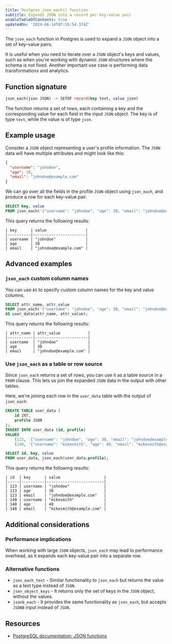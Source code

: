 ```yaml
---
title: Postgres json_each() function
subtitle: Expands JSON into a record per key-value pair
enableTableOfContents: true
updatedOn: '2024-06-14T07:55:54.374Z'
---
```


The `json_each` function in Postgres is used to expand a `JSON` object into a set of key-value pairs.

It is useful when you need to iterate over a `JSON` object's keys and values, such as when you're working with dynamic `JSON` structures where the schema is not fixed. Another important use case is performing data transformations and analytics.

<CTA />

## Function signature

```sql
json_each(json JSON) -> SETOF record(key text, value json)
```

The function returns a set of rows, each containing a key and the corresponding value for each field in the input `JSON` object. The key is of type `text`, while the value is of type `json`.

## Example usage

Consider a `JSON` object representing a user's profile information. The `JSON` data will have multiple attributes and might look like this:

```json
{
  "username": "johndoe",
  "age": 30,
  "email": "johndoe@example.com"
}
```

We can go over all the fields in the profile `JSON` object using `json_each`, and produce a row for each key-value pair.

```sql
SELECT key, value
FROM json_each('{"username": "johndoe", "age": 30, "email": "johndoe@example.com"}');
```

This query returns the following results:

```text
| key      | value                 |
|----------|-----------------------|
| username | "johndoe"             |
| age      | 30                    |
| email    | "johndoe@example.com" |
```

## Advanced examples

### `json_each` custom column names

You can use `AS` to specify custom column names for the key and value columns.

```sql
SELECT attr_name, attr_value
FROM json_each('{"username": "johndoe", "age": 30, "email": "johndoe@example.com"}')
AS user_data(attr_name, attr_value);
```

This query returns the following results:

```text
| attr_name | attr_value            |
|-----------|-----------------------|
| username  | "johndoe"             |
| age       | 30                    |
| email     | "johndoe@example.com" |
```

### Use `json_each` as a table or row source

Since `json_each` returns a set of rows, you can use it as a table source in a `FROM` clause. This lets us join the expanded `JSON` data in the output with other tables.

Here, we're joining each row in the `user_data` table with the output of `json_each`:

```sql
CREATE TABLE user_data (
    id INT,
    profile JSON
);
INSERT INTO user_data (id, profile)
VALUES
    (123, '{"username": "johndoe", "age": 30, "email": "johndoe@example.com"}'),
    (140, '{"username": "mikesmith", "age": 40, "email": "mikesmith@example.com"}');

SELECT id, key, value
FROM user_data, json_each(user_data.profile);
```

This query returns the following results:

```text
| id  | key      | value                   |
|-----|----------|-------------------------|
| 123 | username | "johndoe"               |
| 123 | age      | 30                      |
| 123 | email    | "johndoe@example.com"   |
| 140 | username | "mikesmith"             |
| 140 | age      | 40                      |
| 140 | email    | "mikesmith@example.com" |
```

## Additional considerations

### Performance implications

When working with large `JSON` objects, `json_each` may lead to performance overhead, as it expands each key-value pair into a separate row.

### Alternative functions

- `json_each_text` - Similar functionality to `json_each` but returns the value as a text type instead of `JSON`.
- `json_object_keys` - It returns only the set of keys in the `JSON` object, without the values.
- `jsonb_each` - It provides the same functionality as `json_each`, but accepts `JSONB` input instead of `JSON`.

## Resources

- [PostgreSQL documentation: JSON functions](https://www.postgresql.org/docs/current/functions-json.html)
